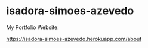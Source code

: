 # isadora-simoes-azevedo

My Portfolio Website: 

https://isadora-simoes-azevedo.herokuapp.com/about
